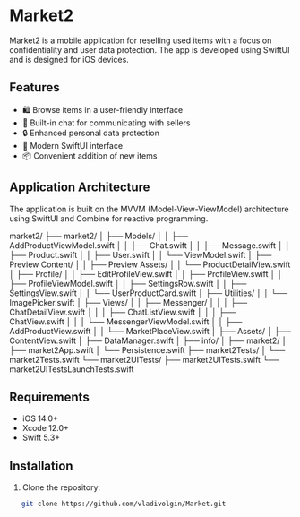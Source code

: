 # Market2

Market2 is a mobile application for reselling used items with a focus on confidentiality and user data protection. The app is developed using SwiftUI and is designed for iOS devices.

## Features

- 🛍️ Browse items in a user-friendly interface
- 💬 Built-in chat for communicating with sellers
- 🔒 Enhanced personal data protection
- 📱 Modern SwiftUI interface
- 📦 Convenient addition of new items

## Application Architecture

The application is built on the MVVM (Model-View-ViewModel) architecture using SwiftUI and Combine for reactive programming.

market2/
├── market2/
│   ├── Models/
│   │   ├── AddProductViewModel.swift
│   │   ├── Chat.swift
│   │   ├── Message.swift
│   │   ├── Product.swift
│   │   ├── User.swift
│   │   └── ViewModel.swift
│   ├── Preview Content/
│   │   ├── Preview Assets/
│   │   └── ProductDetailView.swift
│   ├── Profile/
│   │   ├── EditProfileView.swift
│   │   ├── ProfileView.swift
│   │   ├── ProfileViewModel.swift
│   │   ├── SettingsRow.swift
│   │   ├── SettingsView.swift
│   │   └── UserProductCard.swift
│   ├── Utilities/
│   │   └── ImagePicker.swift
│   ├── Views/
│   │   ├── Messenger/
│   │   │   ├── ChatDetailView.swift
│   │   │   ├── ChatListView.swift
│   │   │   ├── ChatView.swift
│   │   │   └── MessengerViewModel.swift
│   │   ├── AddProductView.swift
│   │   └── MarketPlaceView.swift
│   ├── Assets/
│   ├── ContentView.swift
│   ├── DataManager.swift
│   ├── info/
│   ├── market2/
│   ├── market2App.swift
│   └── Persistence.swift
├── market2Tests/
│   └── market2Tests.swift
└── market2UITests/
├── market2UITests.swift
└── market2UITestsLaunchTests.swift

## Requirements

- iOS 14.0+
- Xcode 12.0+
- Swift 5.3+

## Installation

1. Clone the repository:
```bash
   git clone https://github.com/vladivolgin/Market.git
